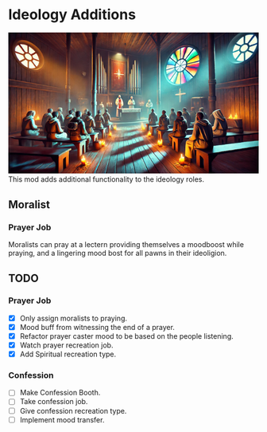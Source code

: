 # Ideology Additions
<img src="./About/Preview.png"/>
This mod adds additional functionality to the ideology roles. 

## Moralist
### Prayer Job
Moralists can pray at a lectern providing themselves a moodboost while praying, and a lingering mood bost for all pawns in their ideoligion.


## TODO
### Prayer Job
  - [X] Only assign moralists to praying.
  - [X] Mood buff from witnessing the end of a prayer.
  - [X] Refactor prayer caster mood to be based on the people listening.
  - [X] Watch prayer recreation job.
  - [X] Add Spiritual recreation type.
### Confession
- [ ] Make Confession Booth.
- [ ] Take confession job.
- [ ] Give confession recreation type.
- [ ] Implement mood transfer.

